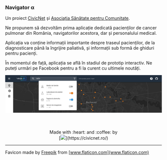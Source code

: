 ### Navigator α

Un proiect [CivicNet](https://civicnet.ro/) și [Asociația Sănătate pentru Comunitate](https://www.facebook.com/SanatatepentruComunitate).

Ne propunem să dezvoltăm prima aplicație dedicată pacienților de cancer pulmonar din România, navigatorilor acestora, dar și personalului medical.

Aplicația va conține informații importante despre traseul pacienților, de la diagnosticare până la îngrijire paliativă, și informații sub formă de ghiduri pentru pacienți.

În momentul de față, aplicația se află în stadiul de prototip interactiv. Ne puteți urmări pe Facebook pentru a fi la curent cu ultimele noutăți.

<img src="screenshot.png" />

<div align="center">
	<br>
	<br>
	<br>
Made with :heart: and :coffee: by
<br/> [<img src="https://civicnet.ro/CivicNet_Logo.svg" width="170px"/>](https://civicnet.ro/)
</div>
<hr/>

Favicon made by [Freepik](https://www.flaticon.com/authors/freepik) from [www.flaticon.com](www.flaticon.com)
